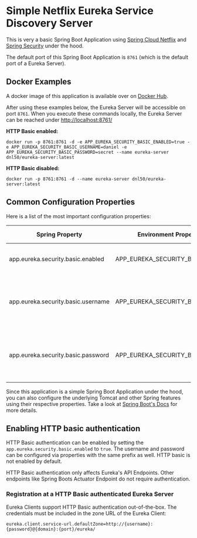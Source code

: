 # Simple Netflix Eureka Service Discovery Server

This is very a basic Spring Boot Application using [Spring Cloud Netflix][spring-cloud-netflix-ref] and
[Spring Security][spring-security-ref] under the hood.

The default port of this Spring Boot Application is `8761` (which is the default port of a Eureka Server).

## Docker Examples

A docker image of this application is available over on [Docker Hub][docker-hub].

After using these examples below, the Eureka Server will be accessible on port `8761`. When you execute these commands 
locally, the Eureka Server can be reached under [http://localhost:8761/](http://localhost:8761/)

**HTTP Basic enabled:**

`docker run -p 8761:8761 -d -e APP_EUREKA_SECURITY_BASIC_ENABLED=true -e APP_EUREKA_SECURITY_BASIC_USERNAME=daniel -e APP_EUREKA_SECURITY_BASIC_PASSWORD=secret --name eureka-server dnl50/eureka-server:latest`

**HTTP Basic disabled:**

`docker run -p 8761:8761 -d --name eureka-server dnl50/eureka-server:latest`

## Common Configuration Properties

Here is a list of the most important configuration properties:

| Spring Property                    | Environment Property Name          | Type    | Default Value | Description                                                            |
|------------------------------------|------------------------------------|---------|---------------|------------------------------------------------------------------------|
| app.eureka.security.basic.enabled  | APP_EUREKA_SECURITY_BASIC_ENABLED  | boolean | false         | Enables or disables HTTP basic authentication.                         |
| app.eureka.security.basic.username | APP_EUREKA_SECURITY_BASIC_USERNAME | String  | username      | The username to authenticate with. Must be at least 3 characters long. |
| app.eureka.security.basic.password | APP_EUREKA_SECURITY_BASIC_PASSWORD | String  | password      | The password to authenticate with. Must be at least 5 characters long. |

Since this application is a simple Spring Boot Application under the hood, you can also configure the underlying Tomcat 
and other Spring features using their respective properties. Take a look at  [Spring Boot's Docs][spring-boot-ext-conf-ref]
for more details. 

## Enabling HTTP basic authentication

HTTP Basic authentication can be enabled by setting the `app.eureka.security.basic.enabled` to `true`. The username
and password can be configured via properties with the same prefix as well. HTTP basic is not enabled by default.

HTTP Basic authentication only affects Eureka's API Endpoints. Other endpoints like Spring Boots Actuator Endpoint 
do not require authentication.

### Registration at a HTTP Basic authenticated Eureka Server

Eureka Clients support HTTP Basic authentication out-of-the-box. The credentials must be included in the zone URL
of the Eureka Client:

`eureka.client.service-url.defaultZone=http://{username}:{password}@{domain}:{port}/eureka/`

[spring-cloud-netflix-ref]: https://docs.spring.io/spring-cloud-netflix/docs/2.2.4.RELEASE/reference/html/
[spring-security-ref]: https://docs.spring.io/spring-security/site/docs/5.3.4.RELEASE/reference/html5/
[spring-boot-ext-conf-ref]: https://docs.spring.io/spring-boot/docs/2.3.4.RELEASE/reference/html/spring-boot-features.html#boot-features-external-config
[docker-hub]: https://hub.docker.com/r/dnl50/eureka-server
